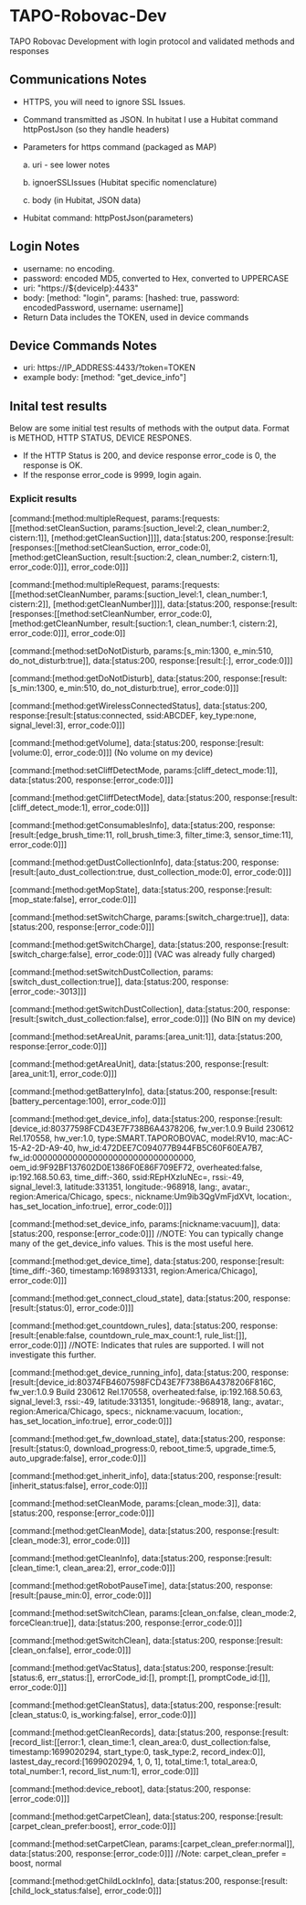 # TAPO-Robovac-Dev
TAPO Robovac Development with login protocol and validated methods and responses

## Communications Notes
* HTTPS, you will need to ignore SSL Issues.
* Command transmitted as JSON.  In hubitat I use a Hubitat command httpPostJson (so they handle headers)
* Parameters for https command (packaged as MAP)
  
  a.  uri - see lower notes
  
  b.  ignoerSSLIssues (Hubitat specific nomenclature)
  
  c.  body (in Hubitat, JSON data)
  
* Hubitat command: httpPostJson(parameters)
  
## Login Notes
* username: no encoding.
* password: encoded MD5, converted to Hex, converted to UPPERCASE
* uri: "https://${deviceIp}:4433"
* body: [method: "login", params: [hashed: true, password: encodedPassword, username: username]]
* Return Data includes the TOKEN, used in device commands

## Device Commands Notes
* uri:   https://IP_ADDRESS:4433/?token=TOKEN
* example body: [method: "get_device_info"]

## Inital test results
Below are some initial test results of methods with the output data.  Format is METHOD, HTTP STATUS, DEVICE RESPONES.
* If the HTTP Status is 200, and device response error_code is 0, the response is OK.
* If the response error_code is 9999, login again.

### Explicit results

[command:[method:multipleRequest, params:[requests:[[method:setCleanSuction, params:[suction_level:2, clean_number:2, cistern:1]], [method:getCleanSuction]]]], data:[status:200, response:[result:[responses:[[method:setCleanSuction, error_code:0], [method:getCleanSuction, result:[suction:2, clean_number:2, cistern:1], error_code:0]]], error_code:0]]]

[command:[method:multipleRequest, params:[requests:[[method:setCleanNumber, params:[suction_level:1, clean_number:1, cistern:2]], [method:getCleanNumber]]]], data:[status:200, response:[result:[responses:[[method:setCleanNumber, error_code:0], [method:getCleanNumber, result:[suction:1, clean_number:1, cistern:2], error_code:0]]], error_code:0]]

[command:[method:setDoNotDisturb, params:[s_min:1300, e_min:510, do_not_disturb:true]], data:[status:200, response:[result:[:], error_code:0]]]

[command:[method:getDoNotDisturb], data:[status:200, response:[result:[s_min:1300, e_min:510, do_not_disturb:true], error_code:0]]]

[command:[method:getWirelessConnectedStatus], data:[status:200, response:[result:[status:connected, ssid:ABCDEF, key_type:none, signal_level:3], error_code:0]]]

[command:[method:getVolume], data:[status:200, response:[result:[volume:0], error_code:0]]]
(No volume on my device)

[command:[method:setCliffDetectMode, params:[cliff_detect_mode:1]], data:[status:200, response:[error_code:0]]]

[command:[method:getCliffDetectMode], data:[status:200, response:[result:[cliff_detect_mode:1], error_code:0]]]

[command:[method:getConsumablesInfo], data:[status:200, response:[result:[edge_brush_time:11, roll_brush_time:3, filter_time:3, sensor_time:11], error_code:0]]]

[command:[method:getDustCollectionInfo], data:[status:200, response:[result:[auto_dust_collection:true, dust_collection_mode:0], error_code:0]]]

[command:[method:getMopState], data:[status:200, response:[result:[mop_state:false], error_code:0]]]

[command:[method:setSwitchCharge, params:[switch_charge:true]], data:[status:200, response:[error_code:0]]]

[command:[method:getSwitchCharge], data:[status:200, response:[result:[switch_charge:false], error_code:0]]]
(VAC was already fully charged)

[command:[method:setSwitchDustCollection, params:[switch_dust_collection:true]], data:[status:200, response:[error_code:-3013]]]

[command:[method:getSwitchDustCollection], data:[status:200, response:[result:[switch_dust_collection:false], error_code:0]]]
(No BIN on my device)

[command:[method:setAreaUnit, params:[area_unit:1]], data:[status:200, response:[error_code:0]]]

[command:[method:getAreaUnit], data:[status:200, response:[result:[area_unit:1], error_code:0]]]

[command:[method:getBatteryInfo], data:[status:200, response:[result:[battery_percentage:100], error_code:0]]]

[command:[method:get_device_info], data:[status:200, response:[result:[device_id:80377598FCD43E7F738B6A4378206, fw_ver:1.0.9 Build 230612 Rel.170558, hw_ver:1.0, type:SMART.TAPOROBOVAC, model:RV10, mac:AC-15-A2-2D-A9-40, hw_id:472DEE7C094077B944FB5C60F60EA7B7, fw_id:00000000000000000000000000000000, oem_id:9F92BF137602D0E1386F0E86F709EF72, overheated:false, ip:192.168.50.63, time_diff:-360, ssid:REpHXzIuNEc=, rssi:-49, signal_level:3, latitude:331351, longitude:-968918, lang:, avatar:, region:America/Chicago, specs:, nickname:Um9ib3QgVmFjdXVt, location:, has_set_location_info:true], error_code:0]]]

[command:[method:set_device_info, params:[nickname:vacuum]], data:[status:200, response:[error_code:0]]]	//NOTE:  You can typically change many of the get_device_info values.  This is the most useful here.

[command:[method:get_device_time], data:[status:200, response:[result:[time_diff:-360, timestamp:1698931331, region:America/Chicago], error_code:0]]]

[command:[method:get_connect_cloud_state], data:[status:200, response:[result:[status:0], error_code:0]]]

[command:[method:get_countdown_rules], data:[status:200, response:[result:[enable:false, countdown_rule_max_count:1, rule_list:[]], error_code:0]]]	//NOTE:  Indicates that rules are supported.  I will not investigate this further.

[command:[method:get_device_running_info], data:[status:200, response:[result:[device_id:80374FB4607598FCD43E7F738B6A4378206F816C, fw_ver:1.0.9 Build 230612 Rel.170558, overheated:false, ip:192.168.50.63, signal_level:3, rssi:-49, latitude:331351, longitude:-968918, lang:, avatar:, region:America/Chicago, specs:, nickname:vacuum, location:, has_set_location_info:true], error_code:0]]]

[command:[method:get_fw_download_state], data:[status:200, response:[result:[status:0, download_progress:0, reboot_time:5, upgrade_time:5, auto_upgrade:false], error_code:0]]]

[command:[method:get_inherit_info], data:[status:200, response:[result:[inherit_status:false], error_code:0]]]

[command:[method:setCleanMode, params:[clean_mode:3]], data:[status:200, response:[error_code:0]]]

[command:[method:getCleanMode], data:[status:200, response:[result:[clean_mode:3], error_code:0]]]

[command:[method:getCleanInfo], data:[status:200, response:[result:[clean_time:1, clean_area:2], error_code:0]]]

[command:[method:getRobotPauseTime], data:[status:200, response:[result:[pause_min:0], error_code:0]]]

[command:[method:setSwitchClean, params:[clean_on:false, clean_mode:2, forceClean:true]], data:[status:200, response:[error_code:0]]]

[command:[method:getSwitchClean], data:[status:200, response:[result:[clean_on:false], error_code:0]]]

[command:[method:getVacStatus], data:[status:200, response:[result:[status:6, err_status:[], errorCode_id:[], prompt:[], promptCode_id:[]], error_code:0]]]

[command:[method:getCleanStatus], data:[status:200, response:[result:[clean_status:0, is_working:false], error_code:0]]]

[command:[method:getCleanRecords], data:[status:200, response:[result:[record_list:[[error:1, clean_time:1, clean_area:0, dust_collection:false, timestamp:1699020294, start_type:0, task_type:2, record_index:0]], lastest_day_record:[1699020294, 1, 0, 1], total_time:1, total_area:0, total_number:1, record_list_num:1], error_code:0]]]

[command:[method:device_reboot], data:[status:200, response:[error_code:0]]]

[command:[method:getCarpetClean], data:[status:200, response:[result:[carpet_clean_prefer:boost], error_code:0]]]

[command:[method:setCarpetClean, params:[carpet_clean_prefer:normal]], data:[status:200, response:[error_code:0]]]	//Note: carpet_clean_prefer = boost, normal

[command:[method:getChildLockInfo], data:[status:200, response:[result:[child_lock_status:false], error_code:0]]]

